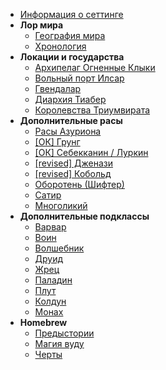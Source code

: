 - [Информация о сеттинге](/)
- **Лор мира**
  - [География мира](/lore/world-geography)
  - [Хронология](/lore/timeline)
  <!-- - [Боги Азуриона](/lore/dieties) -->
- **Локации и государства**
  - [Архипелаг Огненные Клыки](/locations/fire-fangs)
  - [Вольный порт Илсар](/locations/ilsar)
  - [Гвендалар](/locations/gwendalar)
  - [Диархия Тиабер](/locations/tiaber-diarchy)
  - [Королевства Триумвирата](/locations/triumvirat)
- **Дополнительные расы**
  - [Расы Азуриона](/races/_main)
  - [[ОК] Грунг](/races/grung)
  - [[ОК] Себекканин / Луркин](/races/sebekkan)
  - [[revised] Дженази](/races/genasi)
  - [[revised] Кобольд](/races/kobold)
  - [Оборотень (Шифтер)](/races/shifter)
  - [Сатир](/races/satyr)
  - [Многоликий](/races/changeling)
- **Дополнительные подклассы**
  - [Варвар](/classes/barbarian)
  - [Воин](/classes/fighter)
  - [Волшебник](/classes/wizard)
  - [Друид](/classes/druid)
  - [Жрец](/classes/cleric)
  - [Паладин](/classes/paladin)
  - [Плут](/classes/rogue)
  - [Колдун](/classes/warlock)
  - [Монах](/classes/monk)
- **Homebrew**
  - [Предыстории](/homebrew/backstories)
  - [Магия вуду](/homebrew/woodoo)
  - [Черты](/homebrew/feats)
